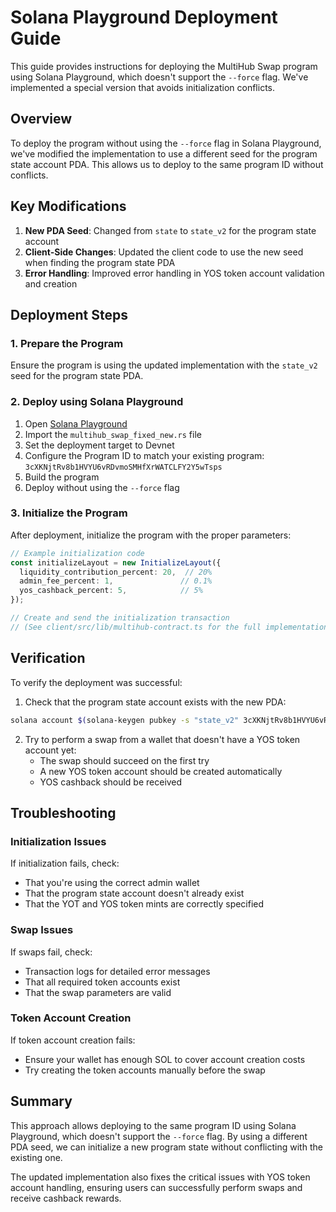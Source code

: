 # Solana Playground Deployment Guide

This guide provides instructions for deploying the MultiHub Swap program using Solana Playground, which doesn't support the `--force` flag. We've implemented a special version that avoids initialization conflicts.

## Overview

To deploy the program without using the `--force` flag in Solana Playground, we've modified the implementation to use a different seed for the program state account PDA. This allows us to deploy to the same program ID without conflicts.

## Key Modifications

1. **New PDA Seed**: Changed from `state` to `state_v2` for the program state account
2. **Client-Side Changes**: Updated the client code to use the new seed when finding the program state PDA
3. **Error Handling**: Improved error handling in YOS token account validation and creation

## Deployment Steps

### 1. Prepare the Program

Ensure the program is using the updated implementation with the `state_v2` seed for the program state PDA.

### 2. Deploy using Solana Playground

1. Open [Solana Playground](https://beta.solpg.io/)
2. Import the `multihub_swap_fixed_new.rs` file
3. Set the deployment target to Devnet
4. Configure the Program ID to match your existing program: `3cXKNjtRv8b1HVYU6vRDvmoSMHfXrWATCLFY2Y5wTsps`
5. Build the program
6. Deploy without using the `--force` flag

### 3. Initialize the Program

After deployment, initialize the program with the proper parameters:

```typescript
// Example initialization code
const initializeLayout = new InitializeLayout({
  liquidity_contribution_percent: 20,  // 20%
  admin_fee_percent: 1,               // 0.1%
  yos_cashback_percent: 5,            // 5%
});

// Create and send the initialization transaction
// (See client/src/lib/multihub-contract.ts for the full implementation)
```

## Verification

To verify the deployment was successful:

1. Check that the program state account exists with the new PDA:
```bash
solana account $(solana-keygen pubkey -s "state_v2" 3cXKNjtRv8b1HVYU6vRDvmoSMHfXrWATCLFY2Y5wTsps)
```

2. Try to perform a swap from a wallet that doesn't have a YOS token account yet:
   - The swap should succeed on the first try
   - A new YOS token account should be created automatically
   - YOS cashback should be received

## Troubleshooting

### Initialization Issues

If initialization fails, check:
- That you're using the correct admin wallet
- That the program state account doesn't already exist
- That the YOT and YOS token mints are correctly specified

### Swap Issues

If swaps fail, check:
- Transaction logs for detailed error messages
- That all required token accounts exist
- That the swap parameters are valid

### Token Account Creation

If token account creation fails:
- Ensure your wallet has enough SOL to cover account creation costs
- Try creating the token accounts manually before the swap

## Summary

This approach allows deploying to the same program ID using Solana Playground, which doesn't support the `--force` flag. By using a different PDA seed, we can initialize a new program state without conflicting with the existing one.

The updated implementation also fixes the critical issues with YOS token account handling, ensuring users can successfully perform swaps and receive cashback rewards.
